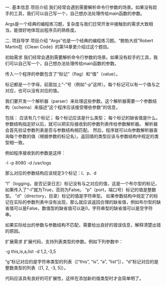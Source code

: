 一. 基本信息
项目介绍
我们经常会遇到需要解析命令行参数的场景。如果没有趁手的工具，我们可以自己写一个，自己想办法处理传给main函数的参数。

Args是一个经典的编程练习题，复杂度与我们日常开发中接触到的需求大致相当，能很好地体现出程序员的熟练度。

二. 项目导学
项目介绍
“Args”也是一个经典的编程练习题。“鲍勃大叔”Robert Martin在《Clean Code》的第14章里介绍过这个题目。

初始需求
我们经常会遇到需要解析命令行参数的场景。如果没有趁手的工具，我们可以自己写一个，自己想办法处理传给main函数的参数。

传入一个程序的参数包含了“标记”（flag）和“值”（value）。

标记都是一个字母，前面加上“-”号（例如“-p”这样）。每个标记可以有一个值与之对应，也可以没有对应的值。

我们要开发一个解析器（parser）来处理这些参数。这个解析器需要一个参数结构（schema）来描述“这个程序应该接受哪些参数”的信息，

包括：
应该有几个标记；
每个标记应该是什么类型；
每个标记的缺省值是什么。
参数结构指定好以后，就可以把实际接收到的参数列表传给参数解析器。
解析器会首先验证参数列表是否与参数结构相匹配。
然后，程序就可以向参数解析器查询每个参数的值（根据参数的标记名）。返回值的类型应该与参数结构中规定的类型相一致。

例如程序接收到的参数是这样：

-l -p 8080 -d /usr/logs

那么对应的参数结构应该规定3个标记：l、p、d

“l”（logging，是否记录日志）标记没有与之对应的值，这是一个布尔型的标记，如果传入了“-l”就为True，否则为False。
“p”（port，端口号）标记的值是整数型。
"d"（directory，目录）标记的值是字符串型。
如果参数结构中规定了的标记在实际的参数列表中没有出现，那么就应该返回合理的缺省值，例如布尔型的缺省值可以是False，数值型的缺省值可以是0，字符串型的缺省值可以是空字符串。

如果实际给出的参数与参数结构不匹配，需要给出良好的错误信息，解释清楚出错的原因。

扩展需求
扩展代码，支持列表类型的参数。例如下列参数中：

-g this,is,a,list -d 1,2,-3,5

“g”标记对应的是字符串类型的列表（[“this”, “is”, “a”, “list”]），“d”标记对应的是整数类型的列表（[1, 2, -3, 5]）。

代码应该具有良好的可扩展性，这样在添加新的值类型时才会简单明了。